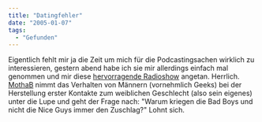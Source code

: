```yaml
---
title: "Datingfehler"
date: "2005-01-07"
tags:
  - "Gefunden"
---
```


Eigentlich fehlt mir ja die Zeit um mich für die Podcastingsachen wirklich zu interessieren, gestern abend habe ich sie mir allerdings einfach mal genommen und mir diese [hervorragende Radioshow](http://mothab.com/2005/01/06/i-dont-get-it/) angetan. Herrlich. [MothaB](http://www.mothab.com/) nimmt das Verhalten von Männern (vornehmlich Geeks) bei der Herstellung erster Kontakte zum weiblichen Geschlecht (also sein eigenes) unter die Lupe und geht der Frage nach: "Warum kriegen die Bad Boys und nicht die Nice Guys immer den Zuschlag?" Lohnt sich.
